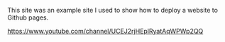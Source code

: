This site was an example site I used to show how to deploy a website to Github pages.

https://www.youtube.com/channel/UCEJ2rjHEplRyatAqWPWp2QQ

